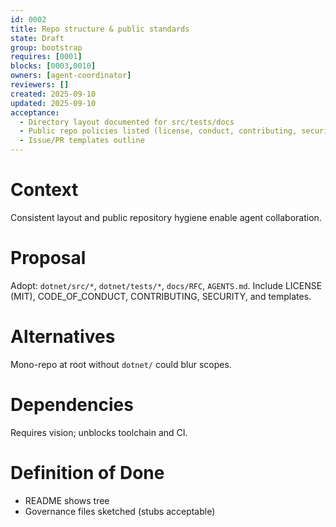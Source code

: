 ```yaml
---
id: 0002
title: Repo structure & public standards
state: Draft
group: bootstrap
requires: [0001]
blocks: [0003,0010]
owners: [agent-coordinator]
reviewers: []
created: 2025-09-10
updated: 2025-09-10
acceptance:
  - Directory layout documented for src/tests/docs
  - Public repo policies listed (license, conduct, contributing, security)
  - Issue/PR templates outline
---
```


# Context
Consistent layout and public repository hygiene enable agent collaboration.

# Proposal
Adopt: `dotnet/src/*`, `dotnet/tests/*`, `docs/RFC`, `AGENTS.md`. Include LICENSE (MIT), CODE_OF_CONDUCT, CONTRIBUTING, SECURITY, and templates.

# Alternatives
Mono-repo at root without `dotnet/` could blur scopes.

# Dependencies
Requires vision; unblocks toolchain and CI.

# Definition of Done
- README shows tree
- Governance files sketched (stubs acceptable)
